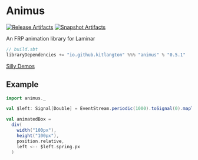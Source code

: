 # Animus

[![Release Artifacts][Badge-SonatypeReleases]][Link-SonatypeReleases]
[![Snapshot Artifacts][Badge-SonatypeSnapshots]][Link-SonatypeSnapshots]

An FRP animation library for Laminar

```sbt
// build.sbt
libraryDependencies += "io.github.kitlangton" %%% "animus" % "0.5.1"
```

[Silly Demos](https://animus-examples.surge.sh)

## Example

```scala
import animus._

val $left: Signal[Double] = EventStream.periodic(1000).toSignal(0).mapToValue(Random.nextDouble() * 1000)

val animatedBox =
  div(
    width("100px"),
    height("100px"),
    position.relative,
    left <-- $left.spring.px
  )
```

[Badge-SonatypeReleases]: https://img.shields.io/nexus/r/https/oss.sonatype.org/io.github.kitlangton/animus_3.svg "Sonatype Releases"
[Badge-SonatypeSnapshots]: https://img.shields.io/nexus/s/https/oss.sonatype.org/io.github.kitlangton/animus_3.svg "Sonatype Snapshots"
[Link-SonatypeSnapshots]: https://oss.sonatype.org/content/repositories/snapshots/io/github/kitlangton/animus_3/ "Sonatype Snapshots"
[Link-SonatypeReleases]: https://oss.sonatype.org/content/repositories/releases/io/github/kitlangton/animus_3/ "Sonatype Releases"
